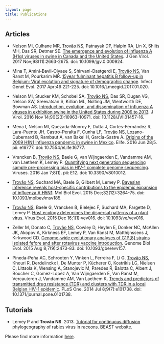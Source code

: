```yaml
---
layout: page
title: Publications
---
```


## Articles


* Nelson MI, Culhane MR, <u>Trovão NS</u>, Patnayak DP, Halpin RA, Lin X, Shilts MH, Das SR, Detmer SE. [The emergence and evolution of influenza A (H1α) viruses in swine in Canada and the United States](http://jgv.microbiologyresearch.org/content/journal/jgv/10.1099/jgv.0.000924#tab2). J Gen Virol. 2017 Nov;98(11):2663-2675. doi: 10.1099/jgv.0.000924.  

* Mina T, Amini-Bavil-Olyaee S, Shirvani-Dastgerdi E, <u>Trovão NS</u>, Van Ranst M, Pourkarim MR. [15year fulminant hepatitis B follow-up in Belgium: Viral evolution  and signature of demographic change](http://www.sciencedirect.com/science/article/pii/S1567134817300187). Infect Genet Evol. 2017 Apr;49:221-225. doi: 10.1016/j.meegid.2017.01.020. 

* Nelson MI, Stucker KM, Schobel SA, <u>Trovão NS</u>, Das SR, Dugan VG, Nelson SW, Sreevatsan S, Killian ML, Nolting JM, Wentworth DE, Bowman AS. [Introduction, evolution, and dissemination of influenza A viruses in exhibition swine in the United States during 2009 to 2013](http://jvi.asm.org/content/90/23/10963). J Virol. 2016 Nov 14;90(23):10963-10971. doi: 10.1128/JVI.01457-16.

* Mena I, Nelson MI, Quezada-Monroy F, Dutta J, Cortes-Fernández R, Lara-Puente  JH, Castro-Peralta F, Cunha LF, <u>Trovão NS</u>, Lozano-Dubernard B, Rambaut A, van Bakel H, García-Sastre A. [Origins of the 2009 H1N1 influenza pandemic in swine in Mexico](https://elifesciences.org/articles/16777). Elife. 2016 Jun 28;5. pii: e16777. doi: 10.7554/eLife.16777.   

* Vrancken B, <u>Trovão NS</u>, Baele G, van Wijngaerden E, Vandamme AM, van Laethem K, Lemey P. [Quantifying next generation sequencing sample pre-processing bias in HIV-1 complete genome sequencing](http://www.mdpi.com/1999-4915/8/1/12). Viruses. 2016 Jan 7;8(1). pii: E12. doi: 10.3390/v8010012.

* <u>Trovão NS</u>, Suchard MA, Baele G, Gilbert M, Lemey P. [Bayesian inference reveals host-specific contributions to the epidemic expansion of influenza A H5N1](http://mbe.oxfordjournals.org/content/early/2015/09/03/molbev.msv185.short?rss=1). Mol Biol Evol. 2015 Dec;32(12):3264-75. doi: 10.1093/molbev/msv185.  

* <u>Trovão NS</u>, Baele G, Vrancken B, Bielejec F, Suchard MA, Fargette D, Lemey P. [Host ecology determines the dispersal patterns of a plant virus](http://ve.oxfordjournals.org/content/1/1/vev016). Virus Evol. 2015 Dec 16;1(1):vev016. doi: 10.1093/ve/vev016.

* Zeller M, Donato C, <u>Trovão NS</u>, Cowley D, Heylen E, Donker NC, McAllen JK, Akopov A, Kirkness EF, Lemey P, Van Ranst M, Matthijnssens J, Kirkwood CD. [Genome-wide evolutionary analyses of G1P\[8\] strains isolated fefore and after rotavirus vaccine introduction](http://gbe.oxfordjournals.org/content/early/2015/08/08/gbe.evv157). Genome Biol Evol. 2015 Aug 8;7(9):2473-83. doi: 10.1093/gbe/evv157. 

* Pineda-Peña AC, Schrooten Y, Vinken L, Ferreira F, Li G, <u>Trovão NS</u>, Khouri R,  Derdelinckx I, De Munter P, Kücherer C, Kostrikis LG, Nielsen C, Littsola K, Wensing A, Stanojevic M, Paredes R, Balotta C, Albert J, Boucher C, Gomez-Lopez A, Van Wijngaerden E, Van Ranst M, Vercauteren J, Vandamme AM, Van Laethem K. [Trends and predictors of transmitted drug resistance (TDR) and clusters with TDR  in a local Belgian HIV-1 epidemic](http://journals.plos.org/plosone/article?id=10.1371/journal.pone.0101738). PLoS One. 2014 Jul 8;9(7):e101738. doi: 10.1371/journal.pone.0101738.



## Tutorials

* Lemey P and <b>Trovão NS</b>. 2013. [Tutorial for continuous diffusion phylogeography of rabies virus in racoons](https://code.google.com/p/beast-mcmc/downloads/detail?name=Continuous_Phylogeography_1.7.5.zip&can=2&q=). BEAST website. 


Please find more information [here](https://scholar.google.be/citations?user=Q8Si6_cAAAAJ&hl=en).
